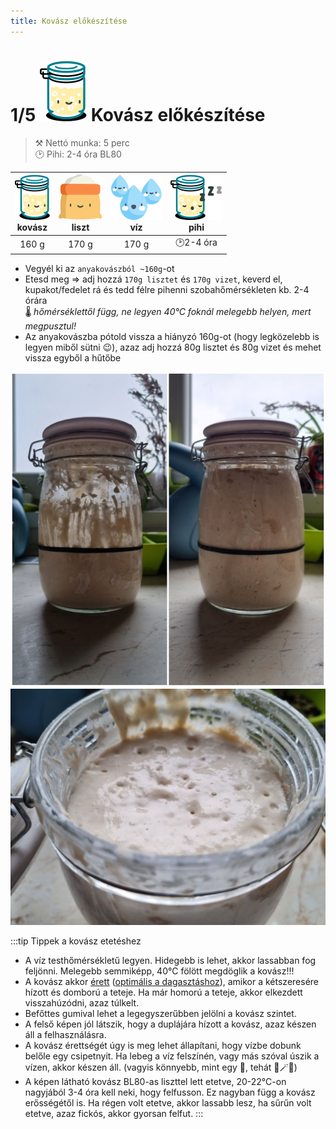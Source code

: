```yaml
---
title: Kovász előkészítése
---
```


# 1/5 ![a](/img/icons/kovasz_48px.svg) Kovász előkészítése

>⚒️ Nettó munka: 5 perc  
>🕑 Pihi: 2-4 óra BL80  

|![kovasz](/img/icons/kovasz_36px.svg "kovász") <br/>kovász|![lisz](/img/icons/liszt_36px.svg "liszt")<br/>liszt|![viz](/img/icons/viz_36px.svg "víz")<br/>víz|![kovasz](/img/icons/kovasz_sleeps_36px.svg "fermentálás") <br/>pihi|
|:---:|:---:|:---:|:---:|
|160 g|170 g|170 g|🕑2-4 óra|

- Vegyél ki az `anyakovászból ~160g`-ot
- Etesd meg => adj hozzá `170g lisztet` és `170g vizet`, keverd el, kupakot/fedelet rá és tedd félre pihenni szobahőmérsékleten kb. 2-4 órára  
🌡️ *hőmérséklettől függ, ne legyen 40°C foknál melegebb helyen, mert megpusztul!*
- Az anyakovászba pótold vissza a hiányzó 160g-ot (hogy legközelebb is legyen miből sütni 😉), azaz adj hozzá 80g lisztet és 80g vizet és mehet vissza egyből a hűtőbe

![kovasz](/img/photos/kovasz.jpg "kovász érlelés")
![kovasz](/img/photos/kovasz_makro.jpg)

:::tip Tippek a kovász etetéshez
- A víz testhőmérsékletű legyen. Hidegebb is lehet, akkor lassabban fog feljönni. Melegebb semmiképp, 40°C fölött megdöglik a kovász!!!
- A kovász akkor [érett](https://www.instagram.com/p/B8V-2BfgplN/) ([optimális a dagasztáshoz](https://www.instagram.com/p/Bx8NVDbAVg6/)), amikor a kétszeresére hízott és domború a teteje. Ha már homorú a teteje, akkor elkezdett visszahúzódni, azaz túlkelt.
- Befőttes gumival lehet a legegyszerűbben jelölni a kovász szintet.
- A felső képen jól látszik, hogy a duplájára hízott a kovász, azaz készen áll a felhasználásra.
- A kovász érettségét úgy is meg lehet állapítani, hogy vízbe dobunk belőle egy csipetnyit. Ha lebeg a víz felszínén, vagy más szóval úszik a vízen, akkor készen áll. (vagyis könnyebb, mint egy 🦆, tehát 🧹🪄🧙)
- A képen látható kovász BL80-as liszttel lett etetve, 20-22°C-on nagyjából 3-4 óra kell neki, hogy felfusson. Ez nagyban függ a kovász erősségétől is. Ha régen volt etetve, akkor lassabb lesz, ha sűrűn volt etetve, azaz fickós, akkor gyorsan felfut.
:::

